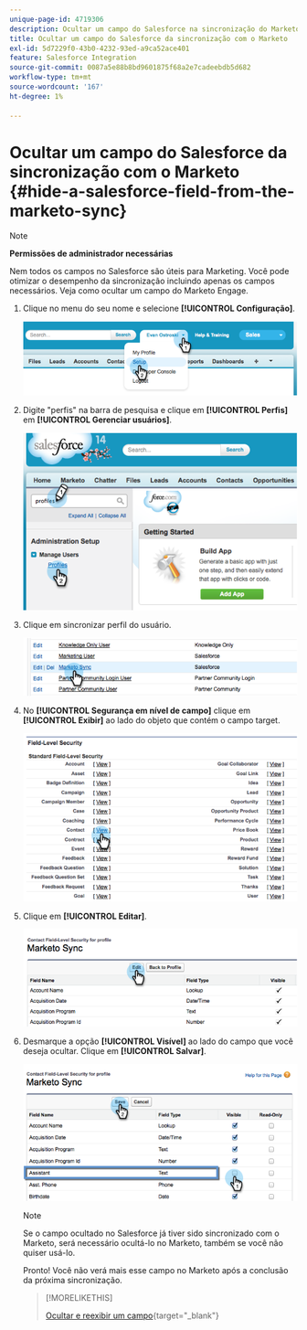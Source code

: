 ```yaml
---
unique-page-id: 4719306
description: Ocultar um campo do Salesforce na sincronização do Marketo - Documentação do Marketo - Documentação do produto
title: Ocultar um campo do Salesforce da sincronização com o Marketo
exl-id: 5d7229f0-43b0-4232-93ed-a9ca52ace401
feature: Salesforce Integration
source-git-commit: 0087a5e88b8bd9601875f68a2e7cadeebdb5d682
workflow-type: tm+mt
source-wordcount: '167'
ht-degree: 1%

---
```


# Ocultar um campo do Salesforce da sincronização com o Marketo {#hide-a-salesforce-field-from-the-marketo-sync}

>[!NOTE]
>
>**Permissões de administrador necessárias**

Nem todos os campos no Salesforce são úteis para Marketing. Você pode otimizar o desempenho da sincronização incluindo apenas os campos necessários. Veja como ocultar um campo do Marketo Engage.

1. Clique no menu do seu nome e selecione **[!UICONTROL Configuração]**.

   ![](assets/image2015-6-30-15-3a11-3a23.png)

1. Digite &quot;perfis&quot; na barra de pesquisa e clique em **[!UICONTROL Perfis]** em **[!UICONTROL Gerenciar usuários]**.

   ![](assets/image2015-6-30-15-3a12-3a46.png)

1. Clique em sincronizar perfil do usuário.

   ![](assets/image2015-6-30-15-3a17-3a38.png)

1. No **[!UICONTROL Segurança em nível de campo]** clique em **[!UICONTROL Exibir]** ao lado do objeto que contém o campo target.

   ![](assets/image2015-6-30-15-3a24-3a32.png)

1. Clique em **[!UICONTROL Editar]**.

   ![](assets/image2015-6-30-15-3a25-3a42.png)

1. Desmarque a opção **[!UICONTROL Visível]** ao lado do campo que você deseja ocultar. Clique em **[!UICONTROL Salvar]**.

   ![](assets/image2015-6-30-15-3a27-3a16.png)

   >[!NOTE]
   >
   >Se o campo ocultado no Salesforce já tiver sido sincronizado com o Marketo, será necessário ocultá-lo no Marketo, também se você não quiser usá-lo.

   Pronto! Você não verá mais esse campo no Marketo após a conclusão da próxima sincronização.

   >[!MORELIKETHIS]
   >
   >[Ocultar e reexibir um campo](/help/marketo/product-docs/administration/field-management/hide-and-unhide-a-field.md){target="_blank"}
